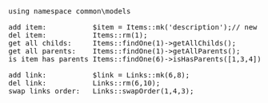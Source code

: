 <pre>
using namespace common\models

add item:           $item = Items::mk('description');// new item id is $item->id
del item:           Items::rm(1);
get all childs:     Items::findOne(1)->getAllChilds();
get all parents:    Items::findOne(1)->getAllParents();
is item has parents Items::findOne(6)->isHasParents([1,3,4]);

add link:           $link = Links::mk(6,8);
del link:           Links::rm(6,10);
swap links order:	Links::swapOrder(1,4,3);
</pre>